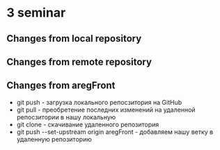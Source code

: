# 3 seminar

## Changes from local repository

## Changes from remote repository

## Changes from aregFront

* git push - загрузка локального репосзитория на GitHub
* git pull - преобретение последних изменений на удаленной репосзитории в нашу локальную
* git clone - скачивание удаленного репозитория   
* git push --set-upstream origin aregFront - добавляем нашу ветку в удаленную репозиторию
